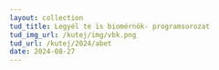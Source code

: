 ```yaml
---
layout: collection
tud_title: Legyél te is biomérnök- programsorozat
tud_img_url: /kutej/img/vbk.png
tud_url: /kutej/2024/abet
date: 2024-08-27
---
```

